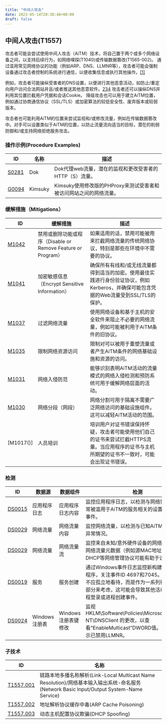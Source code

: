 ```yaml
---
title: "中间人攻击"
date: 2023-05-14T20:38:48+08:00
draft: false
---
```




## 中间人攻击(T1557)


攻击者可能会尝试使用中间人攻击（AiTM）技术，将自己置于两个或多个网络设备之间，以支持后续行为，如网络嗅探(T1040)或传输数据篡改(T1565-002)。
通过滥用常见网络协议的功能（例如ARP、DNS、LLMNR等），攻击者可能会强制设备通过攻击者控制的系统进行通信，以便收集信息或执行其他操作。[[1]](#1)

例如，攻击者可能操纵受害者的DNS设置，以便进行其他恶意活动，如防止/重定向用户访问合法网站并且/或者推送其他恶意软件。[2](#2)[3](#3)[4](#4)
攻击者还可以操纵DNS并利用其位置拦截用户凭据和会话Cookie。
降级攻击也可以用于建立AiTM位置，例如通过协商通信协议（SSL/TLS）或加密算法的较低安全性、废弃版本或较弱版本。

攻击者也可能利用AiTM的位置来尝试监视和/或修改流量，例如在传输数据篡改中。对手可以设置类似于AiTM的位置，以防止流量流向适当的目标，潜在的削弱防御和/或支持网络拒绝服务攻击。

### 操作示例(Procedure Examples)

|  ID   | 名称  | 描述|
|  ----  | ----  |----|
| [S0281]()  |  Dok| Dok代理web流量，潜在的监视和更改受害者的HTTP（S）流量。|
| [G0094]()  | 	Kimsuky |Kimsuky使用修改版的PHProxy来测试受害者和被访问网站之间的网络流量。|

### 缓解措施（Mitigations）

|  ID   | 缓解措施  | 描述|
|  ----  | ----  |----|
| [M1042]()  |  禁用或删除功能或程序（Disable or Remove Feature or Program）| 如果适用的话，禁用可能被用来拦截网络流量的传统网络协议，特别是那些在环境中不需要的协议。|
| [M1041]()  | 	加密敏感信息（Encrypt Sensitive Information） |确保所有有线和/或无线流量都得到适当的加密。使用最佳实践进行身份验证协议，例如Kerberos，并确保可能包含凭据的Web流量受到SSL/TLS的保护。|
|[M1037]()|过滤网络流量|使用网络设备和基于主机的安全软件来阻止不必要的网络流量，例如可能被利用于AiTM条件的旧协议。|
|[M1035]()|限制网络资源访问|限制对可以被用于重塑流量或者产生AiTM条件的网络基础设施和资源的访问。|
|[M1031]()|网络入侵防范|能够识别表明AiTM活动的流量模式的网络入侵检测和预防系统可用于缓解网络层面的活动。|
|[M1030]()|网络分段（网段）|网络分割可用于隔离不需要广泛网络访问的基础设施组件。这可以减轻AiTM活动的范围。|
|[M1017()]|人员培训|培训用户对证书错误保持怀疑，攻击者可能使用他们自己的证书来尝试拦截HTTPS流量。当应用程序的证书与主机所期望的证书不一致时，可能会出现证书错误。|

### 检测

|  ID   | 数据源  | 数据组件|检测|
|  ----  | ----  |----|----|
| [DS0015]()  |应用程序日志| 应用程序日志内容|监控应用程序日志，以检测与网络协议和其他常被滥用于AiTM的服务相关的设置更改和其他事件。|
| [DS0029]()  |网络流量|网络流量内容|监控网络流量，以检测与已知AiTM行为相关的异常情况。|
|[DS0029]()|网络流量|网络流量流|监控来自未知/意外硬件设备的网络流量。本地网络流量元数据（例如源MAC地址）以及使用DHCP等网络管理协议可能有助于识别硬件。|
|[DS0019]()|服务|服务创建|通过Windows事件日志监控新构建的服务/守护程序，关注事件ID 4697和7045。数据和事件不应孤立地看待，而是作为一系列行为链的一部分来考虑，这可能会导致其他活动，例如远程登录或进程创建事件。|
|[DS0024]()|Windows注册表|Windows注册表键修改|监视 HKLM\Software\Policies\Microsoft\Windows NT\DNSClient 的更改，以查看“EnableMulticast”DWORD值。 值为“0”表示已禁用LLMNR。|

### 子技术

|  ID   | 名称  |
|  ----  | ----  |
| [T1557.001](#中间人攻击llmnrnbt-ns中毒和smb中继)  | 链路本地多播名称解析(Link-Local Multicast Name Resolution)/网络基本输入输出系统-命名服务(Network Basic Input/Output System-Name Service) |
| [T1557.002](#中间人攻击arp缓存中毒)  | 地址解析协议缓存中毒(ARP Cache Poisoning) |
| [T1557.003](#中间人攻击dhcp欺骗)| 动态主机配置协议欺骗(DHCP Spoofing)|

